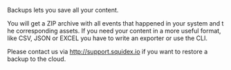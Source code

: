 Backups lets you save all your content.

You will get a ZIP archive with all events that happened in your system and t he corresponding assets. If you need your content in a more useful format, like CSV, JSON or EXCEL you have to write an exporter or use the CLI.

Please contact us via http://support.squidex.io if you want to restore a backup to the cloud.